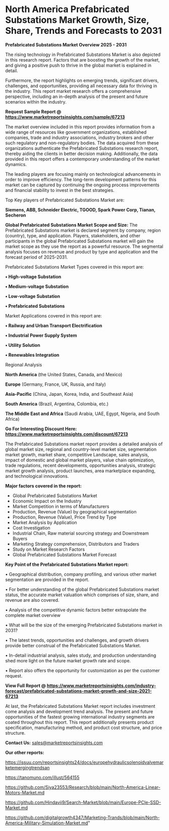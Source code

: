 # North America Prefabricated Substations Market Growth, Size, Share, Trends and Forecasts to 2031

<Strong> Prefabricated Substations Market Overview 2025 - 2031</strong>

The rising technology in Prefabricated Substations Market is also depicted in this research report. Factors that are boosting the growth of the market, and giving a positive push to thrive in the global market is explained in detail.

Furthermore, the report highlights on emerging trends, significant drivers, challenges, and opportunities, providing all necessary data for thriving in the industry. This report market research offers a comprehensive perspective, including an in-depth analysis of the present and future scenarios within the industry.

<strong>Request Sample Report @ <a href=https://www.marketreportsinsights.com/sample/67213>https://www.marketreportsinsights.com/sample/67213</a></strong>

The market overview included in this report provides information from a wide range of resources like government organizations, established companies, trade and industry associations, industry brokers and other such regulatory and non-regulatory bodies. The data acquired from these organizations authenticate the Prefabricated Substations research report, thereby aiding the clients in better decision making. Additionally, the data provided in this report offers a contemporary understanding of the market dynamics.

The leading players are focusing mainly on technological advancements in order to improve efficiency. The long-term development patterns for this market can be captured by continuing the ongoing process improvements and financial stability to invest in the best strategies.

Top Key players of Prefabricated Substations Market are:

<strong>Siemens, ABB, Schneider Electric, TGOOD, Spark Power Corp, Tianan, Secheron</strong>

<strong><b>Global Prefabricated Substations Market Scope and Size:</b></strong>
The Prefabricated Substations market is declared segment by company, region (country), type, and application. Players, stakeholders, and other participants in the global Prefabricated Substations market will gain the market scope as they use the report as a powerful resource. The segmental analysis focuses on revenue and product by type and application and the forecast period of 2025-2031.

Prefabricated Substations Market Types covered in this report are:

<strong>• High-voltage Substation

• Medium-voltage Substation

• Low-voltage Substation

• Prefabricated Substations</strong>

Market Applications covered in this report are:

<strong>• Railway and Urban Transport Electrification

• Industrial Power Supply System

• Utility Solution

• Renewables Integration</strong> 

Regional Analysis

<strong>North America</strong> (the United States, Canada, and Mexico)

<strong>Europe</strong> (Germany, France, UK, Russia, and Italy)

<strong>Asia-Pacific</strong> (China, Japan, Korea, India, and Southeast Asia)

<strong>South America</strong> (Brazil, Argentina, Colombia, etc.)

<strong>The Middle East and Africa</strong> (Saudi Arabia, UAE, Egypt, Nigeria, and South Africa)

<strong>Go For Interesting Discount Here: <a href=https://www.marketreportsinsights.com/discount/67213>https://www.marketreportsinsights.com/discount/67213</a></strong>

The Prefabricated Substations market report provides a detailed analysis of global market size, regional and country-level market size, segmentation market growth, market share, competitive Landscape, sales analysis, impact of domestic and global market players, value chain optimization, trade regulations, recent developments, opportunities analysis, strategic market growth analysis, product launches, area marketplace expanding, and technological innovations.

<strong><b>Major factors covered in the report:</b></strong>
<ul>
  <li>Global Prefabricated Substations Market </li>
  <li>Economic Impact on the Industry</li>
  <li>Market Competition in terms of Manufacturers</li>
  <li>Production, Revenue (Value) by geographical segmentation</li>
  <li>Production, Revenue (Value), Price Trend by Type</li>
  <li>Market Analysis by Application</li>
  <li>Cost Investigation</li>
  <li>Industrial Chain, Raw material sourcing strategy and Downstream Buyers</li>
  <li>Marketing Strategy comprehension, Distributors and Traders</li>
  <li>Study on Market Research Factors</li>
  <li>Global Prefabricated Substations Market Forecast</li>
</ul>

<strong><b>Key Point of the Prefabricated Substations Market report:</b></strong>

• Geographical distribution, company profiling, and various other market segmentation are provided in the report.

• For better understanding of the global Prefabricated Substations market status, the accurate market valuation which comprises of size, share, and revenue are also covered.

• Analysis of the competitive dynamic factors better extrapolate the complete market overview

• What will be the size of the emerging Prefabricated Substations market in 2031?

• The latest trends, opportunities and challenges, and growth drivers provide better construal of the Prefabricated Substations Market.

• In-detail industrial analysis, sales study, and production understanding shed more light on the future market growth rate and scope.

• Report also offers the opportunity for customization as per the customer request.

<strong><b>View Full Report @ <a href=https://www.marketreportsinsights.com/industry-forecast/prefabricated-substations-market-growth-and-size-2021-67213>https://www.marketreportsinsights.com/industry-forecast/prefabricated-substations-market-growth-and-size-2021-67213</a></b></strong>


At last, the Prefabricated Substations Market report includes investment come analysis and development trend analysis. The present and future opportunities of the fastest growing international industry segments are coated throughout this report. This report additionally presents product specification, manufacturing method, and product cost structure, and price structure.

<strong>Contact Us:</strong>
sales@marketreportsinsights.com

<strong>Our other reports:</strong>

<a href=https://issuu.com/reportsinsights24/docs/europehydraulicsolenoidvalvemarketemergingtrendsan>https://issuu.com/reportsinsights24/docs/europehydraulicsolenoidvalvemarketemergingtrendsan</a>

<a href=https://tanomuno.com/illust/564155>https://tanomuno.com/illust/564155</a>

<a href=https://github.com/Siya23553/Research/blob/main/North-America-Linear-Motors-Market.md>https://github.com/Siya23553/Research/blob/main/North-America-Linear-Motors-Market.md</a>

<a href=https://github.com/Hindavii9/Search-Market/blob/main/Europe-PCIe-SSD-Market.md>https://github.com/Hindavii9/Search-Market/blob/main/Europe-PCIe-SSD-Market.md</a>

<a href=https://github.com/digitalgrowth4347/Marketing-Trands/blob/main/North-America-Military-Simulation-Market.md>https://github.com/digitalgrowth4347/Marketing-Trands/blob/main/North-America-Military-Simulation-Market.md</a>"
